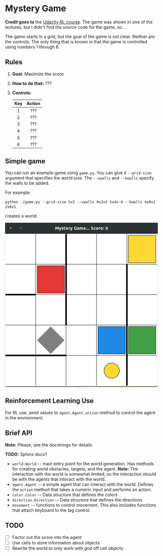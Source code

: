 # Mystery Game

**Credit goes to** the [Udacity RL course](https://classroom.udacity.com/courses/ud600).
The game was shown in one of the lectures, but I didn't find the source code for the game, so...

The game starts in a grid, but the goal of the game is not clear.
Neither are the controls.
The only thing that is known is that the game is controlled using numbers 1 through 6.

## Rules

1. **Goal:** Maximize the score
2. **How to do that:** ???
3. **Controls:**

   | Key | Action |
   |:---:|:------:|
   | 1   | ???    |
   | 2   | ???    |
   | 3   | ???    |
   | 4   | ???    |
   | 5   | ???    |
   | 6   | ???    |

## Simple game

You can run an example game using `game.py`.
You can give it `--grid-size` argument that specifies the world size.
The `--vwalls` and `--hwalls` specify the walls to be added.

For example

```
python ./game.py --grid-size 5x5 --vwalls 0x2x3 5x4x-4 --hwalls 4x0x2 2x0x1
```

creates a world:

![5x5 world with walls](imgs/game_5x5_walls.png)

## Reinforcement Learning Use

For RL use, send values to `agent.Agent.action` method to control the agent in the environment.

## Brief API

**Note:** Please, see the docstrings for details

**TODO:** Sphinx docs?

- `world.World` -- main entry point for the world generation.
  Has methods for creating world obstacles, targets, and the agent.
  **Note:** The interaction with the world is somewhat limited, so the interaction should be with the agents that interact with the world.
- `agent.Agent` -- a simple agent that can interact with the world.
  Defines the `action` method that takes a numeric input and performs an action.
- `color.Color` -- Data structure that defines the colors
- `direction.Direction` -- Data structure that defines the directions
- `movement` -- functions to control movement.
  This also includes functions that attach keyboard to the tag control.

## TODO

- [ ] Factor out the score into the agent
- [ ] Use cells to store information about objects
- [ ] Rewrite the world to only work with grid off cell objects
